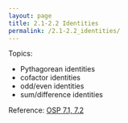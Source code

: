 ```yaml
---
layout: page
title: 2.1-2.2 Identities
permalink: /2.1-2.2_identities/
---
```


Topics: 
- Pythagorean identities
- cofactor identities
- odd/even identities
- sum/difference identities

Reference: [OSP 7.1, 7.2](https://openstax.org/books/precalculus/pages/7-1-solving-trigonometric-equations-with-identities)

